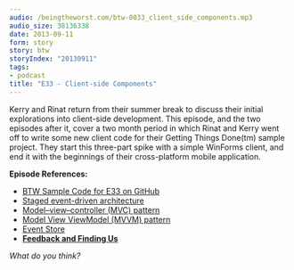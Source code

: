 ```yaml
---
audio: /beingtheworst.com/btw-0033_client_side_components.mp3
audio_size: 38136338
date: 2013-09-11
form: story
story: btw
storyIndex: "20130911"
tags:
- podcast
title: "E33 - Client-side Components"
---
```

<p>Kerry and Rinat return from their summer break to discuss their initial explorations into client-side development.  This episode, and the two episodes after it, cover a two month period in which Rinat and Kerry went off to write some new client code for their Getting Things Done(tm) sample project.  They start this three-part spike with a simple WinForms client, and end it with the beginnings of their cross-platform mobile application. </p>


<p><strong>Episode References:</strong></p>
<ul>
<li><a href="https://github.com/beingtheworst/btw-gtd/tree/E33">BTW Sample Code for E33 on GitHub</a></li>
<li><a href="http://en.wikipedia.org/wiki/Staged_event-driven_architecture">Staged event-driven architecture</a></li>
<li><a href="http://en.wikipedia.org/wiki/Model_view_controller">Model–view–controller (MVC) pattern</a></li>
<li><a href="http://en.wikipedia.org/wiki/MVVM">Model View ViewModel (MVVM) pattern</a></li>
<li><a href="http://geteventstore.com/">Event Store</a></li>
<li><strong><a href="http://beingtheworst.com/about">Feedback and Finding Us</a></strong></li>
</ul>
<p><em>What do you think?</em></p>
